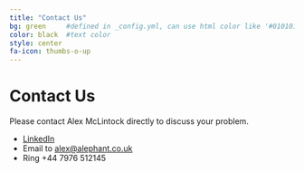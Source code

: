 ```yaml
---
title: "Contact Us"
bg: green     #defined in _config.yml, can use html color like '#010101'
color: black  #text color
style: center
fa-icon: thumbs-o-up
---
```


# Contact Us

Please contact Alex McLintock directly to discuss your problem.

* [LinkedIn](https://www.linkedin.com/in/alexmclintock/ "LinkedIn")
* Email to alex@alephant.co.uk
* Ring +44 7976 512145



